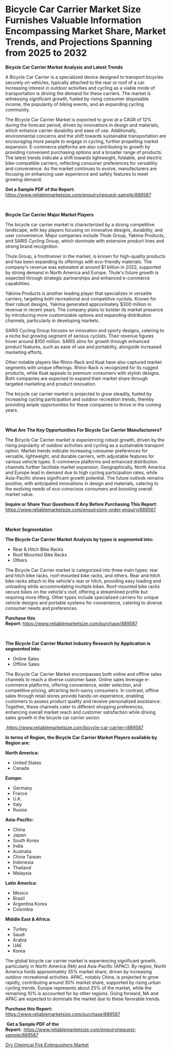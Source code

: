 <p><h1>Bicycle Car Carrier Market Size Furnishes Valuable Information Encompassing Market Share, Market Trends, and Projections Spanning from 2025 to 2032</h1></p><p><strong>Bicycle Car Carrier Market Analysis and Latest Trends</strong></p>
<p><p>A Bicycle Car Carrier is a specialized device designed to transport bicycles securely on vehicles, typically attached to the rear or roof of a car. Increasing interest in outdoor activities and cycling as a viable mode of transportation is driving the demand for these carriers. The market is witnessing significant growth, fueled by rising consumer disposable income, the popularity of biking events, and an expanding cycling community.</p><p>The Bicycle Car Carrier Market is expected to grow at a CAGR of 12% during the forecast period, driven by innovations in design and materials, which enhance carrier durability and ease of use. Additionally, environmental concerns and the shift towards sustainable transportation are encouraging more people to engage in cycling, further propelling market expansion. E-commerce platforms are also contributing to growth by providing convenient purchasing options and a broader range of products. The latest trends indicate a shift towards lightweight, foldable, and electric bike-compatible carriers, reflecting consumer preferences for versatility and convenience. As the market continues to evolve, manufacturers are focusing on enhancing user experience and safety features to meet growing demand.</p></p>
<p><strong>Get a Sample PDF of the Report:&nbsp;</strong> <a href="https://www.reliablemarketsize.com/enquiry/request-sample/889587?utm_campaign=2233&utm_medium=2&utm_source=Github&utm_content=ia&utm_term=07022025&utm_id=bicycle-car-carrier">https://www.reliablemarketsize.com/enquiry/request-sample/889587</a></p>
<p>&nbsp;</p>
<p><strong>Bicycle Car Carrier Major Market Players</strong></p>
<p><p>The bicycle car carrier market is characterized by a strong competitive landscape, with key players focusing on innovative designs, durability, and user convenience. Major companies include Thule Group, Yakima Products, and SARIS Cycling Group, which dominate with extensive product lines and strong brand recognition.</p><p>Thule Group, a frontrunner in the market, is known for high-quality products and has been expanding its offerings with eco-friendly materials. The company's revenue was estimated at around $1 billion in 2022, supported by strong demand in North America and Europe. Thule's future growth is expected through strategic partnerships and enhanced e-commerce capabilities.</p><p>Yakima Products is another leading player that specializes in versatile carriers, targeting both recreational and competitive cyclists. Known for their robust designs, Yakima generated approximately $300 million in revenue in recent years. The company plans to bolster its market presence by introducing more customizable options and expanding distribution channels, particularly in developing markets.</p><p>SARIS Cycling Group focuses on innovation and sporty designs, catering to a niche but growing segment of serious cyclists. Their revenue figures hover around $100 million. SARIS aims for growth through enhanced product features, such as ease of use and portability, alongside increased marketing efforts.</p><p>Other notable players like Rhino-Rack and Kuat have also captured market segments with unique offerings. Rhino-Rack is recognized for its rugged products, while Kuat appeals to premium consumers with stylish designs. Both companies are expected to expand their market share through targeted marketing and product innovation.</p><p>The bicycle car carrier market is projected to grow steadily, fueled by increasing cycling participation and outdoor recreation trends, thereby providing ample opportunities for these companies to thrive in the coming years.</p></p>
<p>&nbsp;</p>
<p><strong>What Are The Key Opportunities For Bicycle Car Carrier Manufacturers?</strong></p>
<p><p>The Bicycle Car Carrier market is experiencing robust growth, driven by the rising popularity of outdoor activities and cycling as a sustainable transport option. Market trends indicate increasing consumer preferences for versatile, lightweight, and durable carriers, with adjustable features for various vehicle types. E-commerce platforms and enhanced distribution channels further facilitate market expansion. Geographically, North America and Europe lead in demand due to high cycling participation rates, while Asia-Pacific shows significant growth potential. The future outlook remains positive, with anticipated innovations in design and materials, catering to the evolving needs of eco-conscious consumers and boosting overall market value.</p></p>
<p><strong>Inquire or Share Your Questions If Any Before Purchasing This Report:</strong> <a href="https://www.reliablemarketsize.com/enquiry/pre-order-enquiry/889587?utm_campaign=2233&utm_medium=2&utm_source=Github&utm_content=ia&utm_term=07022025&utm_id=bicycle-car-carrier">https://www.reliablemarketsize.com/enquiry/pre-order-enquiry/889587</a></p>
<p>&nbsp;</p>
<p><strong>Market Segmentation</strong></p>
<p><strong>The Bicycle Car Carrier Market Analysis by types is segmented into:</strong></p>
<p><ul><li>Rear & Hitch Bike Racks</li><li>Roof Mounted Bike Racks</li><li>Others</li></ul></p>
<p><p>The Bicycle Car Carrier market is categorized into three main types: rear and hitch bike racks, roof-mounted bike racks, and others. Rear and hitch bike racks attach to the vehicle's rear or hitch, providing easy loading and unloading while accommodating multiple bikes. Roof-mounted bike racks secure bikes on the vehicle's roof, offering a streamlined profile but requiring more lifting. Other types include specialized carriers for unique vehicle designs and portable systems for convenience, catering to diverse consumer needs and preferences.</p></p>
<p><strong>Purchase this Report:&nbsp;</strong><a href="https://www.reliablemarketsize.com/purchase/889587?utm_campaign=2233&utm_medium=2&utm_source=Github&utm_content=ia&utm_term=07022025&utm_id=bicycle-car-carrier">https://www.reliablemarketsize.com/purchase/889587</a></p>
<p>&nbsp;</p>
<p><strong>The Bicycle Car Carrier Market Industry Research by Application is segmented into:</strong></p>
<p><ul><li>Online Sales</li><li>Offline Sales</li></ul></p>
<p><p>The Bicycle Car Carrier Market encompasses both online and offline sales channels to reach a diverse customer base. Online sales leverage e-commerce platforms, offering convenience, wider selection, and competitive pricing, attracting tech-savvy consumers. In contrast, offline sales through retail stores provide hands-on experience, enabling customers to assess product quality and receive personalized assistance. Together, these channels cater to different shopping preferences, enhancing overall market reach and customer satisfaction while driving sales growth in the bicycle car carrier sector.</p></p>
<p><a href="https://www.reliablemarketsize.com/bicycle-car-carrier-r889587?utm_campaign=2233&utm_medium=2&utm_source=Github&utm_content=ia&utm_term=07022025&utm_id=bicycle-car-carrier">&nbsp;https://www.reliablemarketsize.com/bicycle-car-carrier-r889587</a></p>
<p><strong>In terms of Region, the Bicycle Car Carrier Market Players available by Region are:</strong></p>
<p>
    <p> <strong> North America: </strong>
        <ul>
            <li>United States</li>
            <li>Canada</li>
        </ul>
        </p> 
    <p> <strong> Europe: </strong>
        <ul>
            <li>Germany</li>
            <li>France</li>
            <li>U.K.</li>
            <li>Italy</li>
            <li>Russia</li>
        </ul>
        </p> 
    <p> <strong> Asia-Pacific: </strong>
        <ul>
            <li>China</li>
            <li>Japan</li>
            <li>South Korea</li>
            <li>India</li>
            <li>Australia</li>
            <li>China Taiwan</li>
            <li>Indonesia</li>
            <li>Thailand</li>
            <li>Malaysia</li>
        </ul>
        </p> 
    <p> <strong> Latin America: </strong>
        <ul>
            <li>Mexico</li>
            <li>Brazil</li>
            <li>Argentina Korea</li>
            <li>Colombia</li>
        </ul>
        </p> 
    <p> <strong> Middle East & Africa: </strong>
        <ul>
            <li>Turkey</li>
            <li>Saudi</li>
            <li>Arabia</li>
            <li>UAE</li>
            <li>Korea</li>
        </ul>
    </p>
    </p>
<p><p>The global bicycle car carrier market is experiencing significant growth, particularly in North America (NA) and Asia-Pacific (APAC). By region, North America holds approximately 35% market share, driven by increasing outdoor recreational activities. APAC, notably China, is projected to grow rapidly, contributing around 30% market share, supported by rising urban cycling trends. Europe represents about 25% of the market, while the remaining 10% is accounted for by other regions. Going forward, NA and APAC are expected to dominate the market due to these favorable trends.</p></p>
<p><strong>Purchase this Report: </strong><a href="https://www.reliablemarketsize.com/purchase/889587?utm_campaign=2233&utm_medium=2&utm_source=Github&utm_content=ia&utm_term=07022025&utm_id=bicycle-car-carrier">https://www.reliablemarketsize.com/purchase/889587</a></p>
<p>&nbsp;<strong>Get a Sample PDF of the Report:&nbsp;&nbsp;</strong><a href="https://www.reliablemarketsize.com/enquiry/request-sample/889587?utm_campaign=2233&utm_medium=2&utm_source=Github&utm_content=ia&utm_term=07022025&utm_id=bicycle-car-carrier">https://www.reliablemarketsize.com/enquiry/request-sample/889587</a></p>
<p><strong></strong></p>
<p><p><a href="https://github.com/kathiestrine5ty/Market-Research-Report-List-1/blob/main/dry-chemical-fire-extinguishers-market.md?utm_campaign=2233&utm_medium=2&utm_source=Github&utm_content=ia&utm_term=07022025&utm_id=bicycle-car-carrier">Dry Chemical Fire Extinguishers Market</a></p></p>